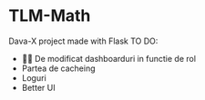 # TLM-Math
Dava-X project made with Flask
TO DO:

* 👨‍💻 De modificat dashboarduri in functie de rol
* Partea de cacheing
* Loguri
* Better UI
